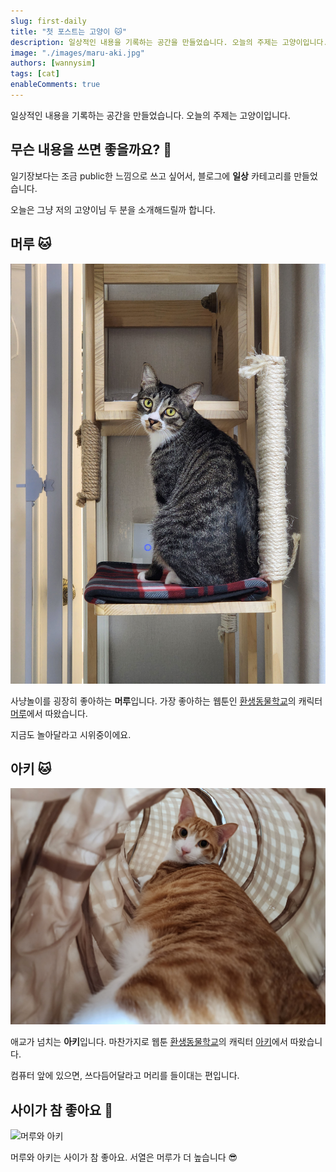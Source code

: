 ```yaml
---
slug: first-daily
title: "첫 포스트는 고양이 🐱"
description: 일상적인 내용을 기록하는 공간을 만들었습니다. 오늘의 주제는 고양이입니다.
image: "./images/maru-aki.jpg"
authors: [wannysim]
tags: [cat]
enableComments: true
---
```


일상적인 내용을 기록하는 공간을 만들었습니다. 오늘의 주제는 고양이입니다.

<!-- truncate -->

## 무슨 내용을 쓰면 좋을까요? 🤔

일기장보다는 조금 public한 느낌으로 쓰고 싶어서, 블로그에 **일상** 카테고리를 만들었습니다.

오늘은 그냥 저의 고양이님 두 분을 소개해드릴까 합니다.

## 머루 🐱

![머루](./images/maru.jpg)

사냥놀이를 굉장히 좋아하는 **머루**입니다.
가장 좋아하는 웹툰인 [환생동물학교](https://series.naver.com/comic/detail.series?productNo=3050030)의 캐릭터 [머루](https://namu.wiki/w/%ED%99%98%EC%83%9D%EB%8F%99%EB%AC%BC%ED%95%99%EA%B5%90/%EB%93%B1%EC%9E%A5%EC%9D%B8%EB%AC%BC#s-1.2.1)에서 따왔습니다.

지금도 놀아달라고 시위중이에요.

## 아키 🐱

![아키](./images/aki.jpg)

애교가 넘치는 **아키**입니다.
마찬가지로 웹툰 [환생동물학교](https://series.naver.com/comic/detail.series?productNo=3050030)의 캐릭터 [아키](https://namu.wiki/w/%ED%99%98%EC%83%9D%EB%8F%99%EB%AC%BC%ED%95%99%EA%B5%90/%EB%93%B1%EC%9E%A5%EC%9D%B8%EB%AC%BC#s-1.2.5)에서 따왔습니다.

컴퓨터 앞에 있으면, 쓰다듬어달라고 머리를 들이대는 편입니다.

## 사이가 참 좋아요 🤗

![머루와 아키](./images/maru-aki.jpg)

머루와 아키는 사이가 참 좋아요.
서열은 머루가 더 높습니다 😎
